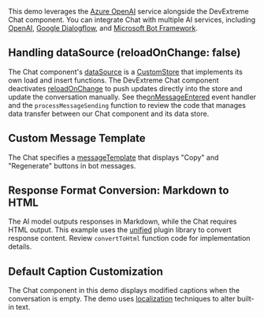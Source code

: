 This demo leverages the [Azure OpenAI](https://azure.microsoft.com/en-us/products/ai-services/openai-service) service alongside the DevExtreme Chat component. You can integrate Chat with multiple AI services, including [OpenAI](https://openai.com/), [Google Dialogflow](https://cloud.google.com/dialogflow/docs), and [Microsoft Bot Framework](https://dev.botframework.com/).

## Handling dataSource (reloadOnChange: false)

The Chat component's [dataSource](/Documentation/ApiReference/UI_Components/dxChat/Configuration/#dataSource) is a [CustomStore](/Documentation/ApiReference/Data_Layer/CustomStore/) that implements its own load and insert functions. The DevExtreme Chat component deactivates [reloadOnChange](/Documentation/ApiReference/UI_Components/dxChat/Configuration/#reloadOnChange) to push updates directly into the store and update the conversation manually. See the[onMessageEntered](/Documentation/ApiReference/UI_Components/dxChat/Configuration/#onMessageEntered) event handler and the `processMessageSending` function to review the code that manages data transfer between our Chat component and its data store.
<!--split-->

## Custom Message Template

The Chat specifies a [messageTemplate](/Documentation/ApiReference/UI_Components/dxChat/Configuration/#messageTemplate) that displays "Copy" and "Regenerate" buttons in bot messages.

## Response Format Conversion: Markdown to HTML

The AI model outputs responses in Markdown, while the Chat requires HTML output. This example uses the [unified](https://github.com/unifiedjs) plugin library to convert response content. Review `convertToHtml` function code for implementation details.

## Default Caption Customization

The Chat component in this demo displays modified captions when the conversation is empty. The demo uses [localization](/Documentation/Guide/Common/Localization/) techniques to alter built-in text.